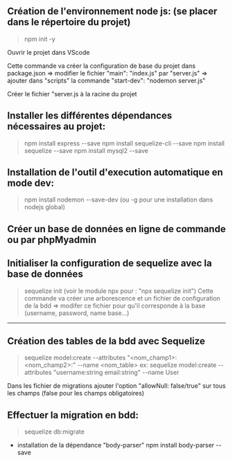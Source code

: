 
## Création de l'environnement node js: (se placer dans le répertoire du projet)

> npm init -y

Ouvrir le projet dans VScode

Cette commande va créer la configuration de base du projet dans package.json
 => modifier le fichier "main": "index.js" par "server.js"
 => ajouter dans "scripts" la commande "start-dev": "nodemon server.js"
 
Créer le fichier "server.js à la racine du projet

## Installer les différentes dépendances nécessaires au projet:
> npm install express --save
> npm install sequelize-cli --save
> npm install sequelize --save
> npm install mysql2 --save

## Installation de l'outil d'execution automatique en mode dev:
> npm install nodemon --save-dev (ou -g pour une installation dans nodejs global)

## Créer un base de données en ligne de commande ou par phpMyadmin

## Initialiser la configuration de sequelize avec la base de données
> sequelize init (voir le module npx pour : "npx sequelize init")
Cette commande va créer une arborescence et un fichier de configuration de la bdd
 => modifer ce fichier pour qu'il corresponde à la base (username, password, name base...)
 
----------------------------

## Création des tables de la bdd avec Sequelize
> sequelize model:create --attributes "<nom_champ1>:<type> <nom_champ2>:<type>" --name <nom_table>
ex: sequelize model:create --attributes "username:string email:string" --name User

Dans les fichier de migrations ajouter l'option "allowNull: false/true" sur tous les champs (false pour les champs obligatoires)

## Effectuer la migration en bdd:
> sequelize db:migrate

- installation de la dépendance "body-parser" npm install body-parser --save
